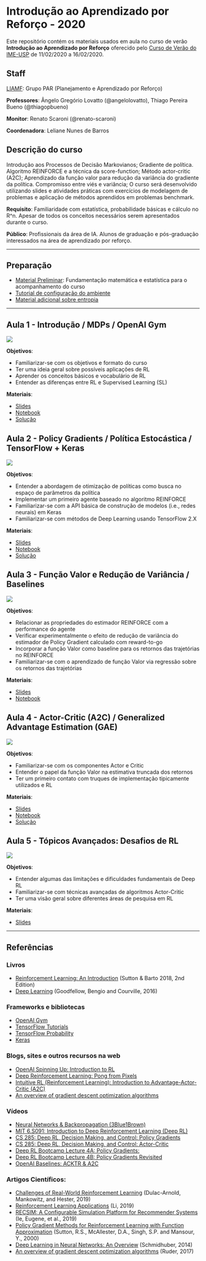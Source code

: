 # Introdução ao Aprendizado por Reforço - 2020

Este repositório contém os materiais usados em aula no curso de verão **Introdução ao Aprendizado por Reforço** oferecido pelo [Curso de Verão do IME-USP](https://www.ime.usp.br/~verao/index.php) de 11/02/2020 a 16/02/2020.

## Staff
[LIAMF](https://liamf-usp.github.io/liamf-page/): Grupo PAR (Planejamento e Aprendizado por Reforço)

**Professores**: Ângelo Gregório Lovatto (@angelolovatto), Thiago Pereira Bueno (@thiagopbueno)

**Monitor**: Renato Scaroni (@renato-scaroni)

**Coordenadora**: Leliane Nunes de Barros



## Descrição do curso

Introdução aos Processos de Decisão Markovianos; Gradiente de política. Algoritmo REINFORCE e a técnica da score-function; Método actor-critic (A2C); Aprendizado da função valor para redução da variância do gradiente da política. Compromisso entre viés e variância; O curso será desenvolvido utilizando slides e atividades práticas com exercícios de modelagem de problemas e aplicação de métodos aprendidos em problemas benchmark.

**Requisito**: Familiaridade com estatística, probabilidade básicas e cálculo no R^n. Apesar de todos os conceitos necessários serem apresentados durante o curso. 

**Público**: Profissionais da área de IA. Alunos de graduação e pós-graduação interessados na área de aprendizado por reforço. 

---

## Preparação

* [Material Preliminar](Preliminaries/Preliminaries.pdf): Fundamentação matemática e estatística para o acompanhamento do curso
* [Tutorial de configuração do ambiente](Preliminaries/tutorial_ambiente.txt)
* [Material adicional sobre entropia](Preliminaries/entropia.ipynb)

---

## Aula 1 - Introdução / MDPs / OpenAI Gym

![](https://i.imgur.com/mgLaEHt.png)

**Objetivos**:
- Familiarizar-se com os objetivos e formato do curso
- Ter uma ideia geral sobre possíveis aplicações de RL
- Aprender os conceitos básicos e vocabulário de RL
- Entender as diferenças entre RL e Supervised Learning (SL)

**Materiais**:
* [Slides](Aula%201/Aula%201%20-%20Introdução.pdf)
* [Notebook](Aula%201/Aula-1/Aula%201%20-%20Parte%20Prática%20-%20Agentes%20&%20Ambientes.ipynb
)
* [Solução](Aula%201/Solução/Aula%201%20-%20Parte%20Prática%20-%20Agentes%20&%20Ambientes.ipynb
)

## Aula 2 - Policy Gradients / Política Estocástica / TensorFlow + Keras

![](https://i.imgur.com/bALMWJb.png)


**Objetivos**:
* Entender a abordagem de otimização de políticas como busca no espaço de parâmetros da política
* Implementar um primeiro agente baseado no algoritmo REINFORCE
* Familiarizar-se com a API básica de construção de modelos (i.e., redes neurais) em Keras
* Familiarizar-se com métodos de Deep Learning usando TensorFlow 2.X

**Materiais**:
* [Slides](Aula%202/Aula%202%20-%20Policy%20Gradient.pdf
)
* [Notebook](Aula%202/Aula-2/Aula%202%20-%20Parte%20Prática%20-%20Policy%20Gradients.ipynb
)
* [Solução](Aula%202/Solução/Aula%202%20-%20Parte%20Prática%20-%20Policy%20Gradients.ipynb
)

## Aula 3 - Função Valor e Redução de Variância / Baselines

![](https://i.imgur.com/OvYjrt3.png)


**Objetivos**:
* Relacionar as propriedades do estimador REINFORCE com a performance do agente
* Verificar experimentalmente o efeito de redução de variância do estimador de Policy Gradient calculado com reward-to-go
* Incorporar a função Valor como baseline para os retornos das trajetórias no REINFORCE
* Familiarizar-se com o aprendizado de função Valor via regressão sobre os retornos das trajetórias

**Materiais**:
* [Slides](Aula%203/Aula%203%20-%20Redução%20de%20Variância.pdf
)
* [Notebook](Aula%203/Aula-3/Aula%203%20-%20Parte%20Prática%20-%20Redução%20de%20Variância%20e%20Função%20Valor.ipynb
)

## Aula 4 - Actor-Critic (A2C) / Generalized Advantage Estimation (GAE)

![](https://i.imgur.com/lmi3PaE.png)

**Objetivos**:
* Familiarizar-se com os componentes Actor e Critic
* Entender o papel da função Valor na estimativa truncada dos retornos
* Ter um primeiro contato com truques de implementação tipicamente utilizados e RL

**Materiais**:
* [Slides](Aula%204/Aula%204%20-%20Actor-Critic.pdf
)
* [Notebook](Aula%204/Aula-4/Aula%204%20-%20Parte%20Prática.ipynb
)
* [Solução](Aula%204/Solução/Aula%204%20-%20Parte%20Prática.ipynb
)

## Aula 5 - Tópicos Avançados: Desafios de RL

![](https://i.imgur.com/tVanrBj.png)

**Objetivos**:
* Entender algumas das limitações e dificuldades fundamentais de Deep RL
* Familiarizar-se com técnicas avançadas de algoritmos Actor-Critic
* Ter uma visão geral sobre diferentes áreas de pesquisa em RL

**Materiais**:
* [Slides](Aula%205/Aula%205%20-%20Desafios%20de%20RL.pdf
)

---

## Referências

### Livros

- [Reinforcement Learning: An Introduction](http://incompleteideas.net/book/RLbook2018.pdf) (Sutton & Barto 2018, 2nd Edition)
- [Deep Learning](https://www.deeplearningbook.org/) (Goodfellow, Bengio and Courville, 2016)


### Frameworks e bibliotecas

* [OpenAI Gym](http://gym.openai.com/)
* [TensorFlow Tutorials](https://www.tensorflow.org/tutorials)
* [TensorFlow Probability](https://www.tensorflow.org/probability)
* [Keras](https://keras.io/)


### Blogs, sites e outros recursos na web

* [OpenAI Spinning Up: Introduction to RL](https://spinningup.openai.com/en/latest/spinningup/rl_intro.html)
* [Deep Reinforcement Learning: Pong from Pixels](http://karpathy.github.io/2016/05/31/rl/)
* [Intuitive RL (Reinforcement Learning): Introduction to Advantage-Actor-Critic (A2C)]()
* [An overview of gradient descent optimization algorithms](https://ruder.io/optimizing-gradient-descent/)


### Vídeos

* [Neural Networks & Backpropagation (3Blue1Brown)](https://www.3blue1brown.com/neural-networks)
* [MIT 6.S091: Introduction to Deep Reinforcement Learning (Deep RL)](https://www.youtube.com/watch?v=zR11FLZ-O9M)
* [CS 285: Deep RL, Decision Making, and Control: Policy Gradients](https://www.youtube.com/watch?v=Ds1trXd6pos)
* [CS 285: Deep RL, Decision Making, and Control: Actor-Critic](https://www.youtube.com/watch?v=EKqxumCuAAY)
* [Deep RL Bootcamp Lecture 4A: Policy Gradients:](https://www.youtube.com/watch?v=S_gwYj1Q-44)
* [Deep RL Bootcamp Lecture 4B: Policy Gradients Revisited](https://www.youtube.com/watch?v=tqrcjHuNdmQ)
* [OpenAI Baselines: ACKTR & A2C](https://openai.com/blog/baselines-acktr-a2c/)


### Artigos Científicos: 

* [Challenges of Real-World Reinforcement Learning](https://arxiv.org/abs/1904.12901) (Dulac-Arnold, Mankowitz, and Hester, 2019)
* [Reinforcement Learning Applications](https://arxiv.org/abs/1908.06973) (Li, 2019)
* [RECSIM: A Configurable Simulation Platform for Recommender Systems](http://www.cs.toronto.edu/~cebly/Papers/Article_RecSim_arXiv_1909.04847.pdf) (Ie, Eugene, et al., 2019)
* [Policy Gradient Methods for Reinforcement Learning with Function Approximation](https://papers.nips.cc/paper/1713-policy-gradient-methods-for-reinforcement-learning-with-function-approximation.pdf) (Sutton, R.S., McAllester, D.A., Singh, S.P. and Mansour, Y., 2000) 
* [Deep Learning in Neural Networks: An Overview](https://arxiv.org/abs/1404.7828) (Schmidhuber, 2014)
* [An overview of gradient descent optimization algorithms](https://arxiv.org/abs/1609.04747) (Ruder, 2017)
